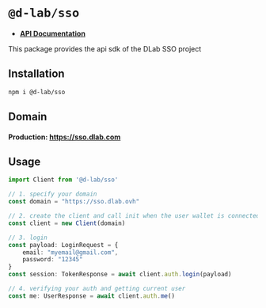 # `@d-lab/sso`

- **[API Documentation](https://)**

This package provides the api sdk of the DLab SSO project

## Installation

```bash
npm i @d-lab/sso
```

## Domain
#### Production: https://sso.dlab.com

## Usage

```ts
import Client from '@d-lab/sso'

// 1. specify your domain
const domain = "https://sso.dlab.ovh"

// 2. create the client and call init when the user wallet is connected
const client = new Client(domain)

// 3. login
const payload: LoginRequest = {
    email: "myemail@gmail.com",
    password: "12345"
}
const session: TokenResponse = await client.auth.login(payload)

// 4. verifying your auth and getting current user
const me: UserResponse = await client.auth.me()
```